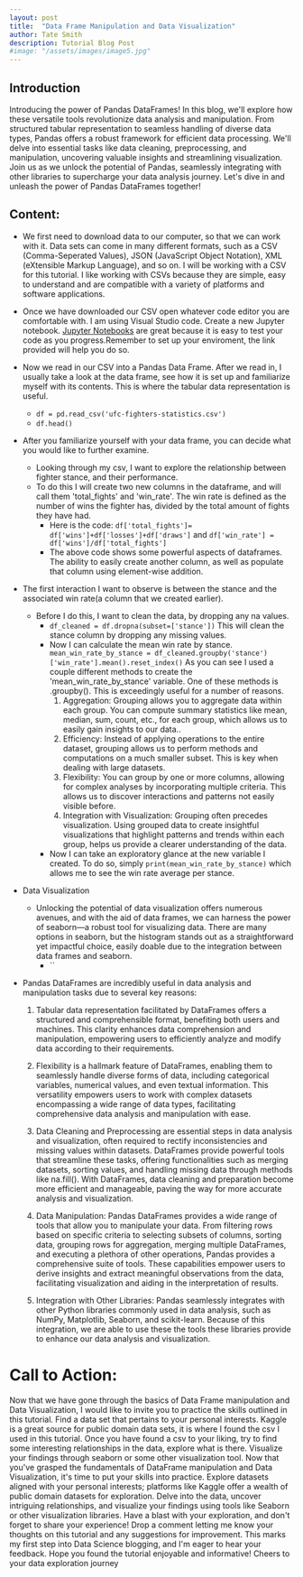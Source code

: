 ```yaml
---
layout: post
title:  "Data Frame Manipulation and Data Visualization"
author: Tate Smith
description: Tutorial Blog Post   
#image: "/assets/images/image5.jpg"
---
```

## Introduction
Introducing the power of Pandas DataFrames! In this blog, we'll explore how these versatile tools revolutionize data analysis and manipulation. From structured tabular representation to seamless handling of diverse data types, Pandas offers a robust framework for efficient data processing. We'll delve into essential tasks like data cleaning, preprocessing, and manipulation, uncovering valuable insights and streamlining visualization. Join us as we unlock the potential of Pandas, seamlessly integrating with other libraries to supercharge your data analysis journey. Let's dive in and unleash the power of Pandas DataFrames together!
## Content: 
* We first need to download data to our computer, so that we can work with it. Data sets can come in many different formats, such as a CSV (Comma-Seperated Values), JSON (JavaScript Object Notation), XML (eXtensible Markup Language), and so on. I will be working with a CSV for this tutorial. I like working with CSVs because they are simple, easy to understand and are compatible with a variety of platforms and software applications.

* Once we have downloaded our CSV open whatever code editor you are comfortable with. I am using Visual Studio code. Create a new Jupyter notebook. [Jupyter Notebooks](https://code.visualstudio.com/docs/datascience/jupyter-notebooks) are great because it is easy to test your code as you progress.Remember to set up your enviroment, the link provided will help you do so. 
* Now we read in our CSV into a Pandas Data Frame. After we read in, I usually take a look at the data frame, see how it is set up and familiarize myself with its contents. This is where the tabular data representation is useful.
  - `df = pd.read_csv('ufc-fighters-statistics.csv')`
  - `df.head()`
* After you familiarize yourself with your data frame, you can decide what you would like to further examine. 
  - Looking through my csv, I want to explore the relationship between fighter stance, and their performance. 
  - To do this I will create two new columns in the dataframe, and will call them 'total_fights' and 'win_rate'. The win rate is defined as the number of wins the fighter has, divided by the total amount of fights they have had. 
    - Here is the code: `df['total_fights']= df['wins']+df['losses']+df['draws']` and `df['win_rate'] = df['wins']/df['total_fights']`
    - The above code shows some powerful aspects of dataframes. The ability to easily create another column, as well as populate that column using element-wise addition. 
* The first interaction I want to observe is between the stance and the associated win rate(a column that we created earlier).
  - Before I do this, I want to clean the data, by dropping any na values. 
    - `df_cleaned = df.dropna(subset=['stance'])` This will clean the stance column by dropping any missing values. 
    - Now I can calculate the mean win rate by stance. `mean_win_rate_by_stance = df_cleaned.groupby('stance')['win_rate'].mean().reset_index()` As you can see I used a couple different methods to create the 'mean_win_rate_by_stance' variable. One of these methods is .groupby(). This is exceedingly useful for a number of reasons. 
      1.  Aggregation: Grouping allows you to aggregate data within each group. You can compute summary statistics like mean, median, sum, count, etc., for each group, which allows us to easily gain insights to our data..
      2. Efficiency: Instead of applying operations to the entire dataset, grouping allows us to perform methods and computations on a much smaller subset. This is key when dealing with large datasets. 
      3. Flexibility: You can group by one or more columns, allowing for complex analyses by incorporating multiple criteria. This allows us to discover interactions and patterns not easily visible before. 
      4. Integration with Visualization: Grouping often precedes visualization. Using grouped data to create insightful visualizations that highlight patterns and trends within each group, helps us provide a clearer understanding of the data.
    - Now I can take an exploratory glance at the new variable I created. To do so, simply `print(mean_win_rate_by_stance)` which allows me to see the win rate average per stance. 


* Data Visualization
  - Unlocking the potential of data visualization offers numerous avenues, and with the aid of data frames, we can harness the power of seaborn—a robust tool for visualizing data. There are many options in seaborn, but the histogram stands out as a straightforward yet impactful choice, easily doable due to the integration between data frames and seaborn.
      - ``




* Pandas DataFrames are incredibly useful in data analysis and manipulation tasks due to several key reasons:

  1. Tabular data representation facilitated by DataFrames offers a structured and comprehensible format, benefiting both users and machines. This clarity enhances data comprehension and manipulation, empowering users to efficiently analyze and modify data according to their requirements.
        

  2. Flexibility is a hallmark feature of DataFrames, enabling them to seamlessly handle diverse forms of data, including categorical variables, numerical values, and even textual information. This versatility empowers users to work with complex datasets encompassing a wide range of data types, facilitating comprehensive data analysis and manipulation with ease.

  3. Data Cleaning and Preprocessing are essential steps in data analysis and visualization, often required to rectify inconsistencies and missing values within datasets. DataFrames provide powerful tools that streamline these tasks, offering functionalities such as merging datasets, sorting values, and handling missing data through methods like na.fill(). With DataFrames, data cleaning and preparation become more efficient and manageable, paving the way for more accurate analysis and visualization.

  4. Data Manipulation: Pandas DataFrames provides a wide range of tools that allow you to manipulate your data. From filtering rows based on specific criteria to selecting subsets of columns, sorting data, grouping rows for aggregation, merging multiple DataFrames, and executing a plethora of other operations, Pandas provides a comprehensive suite of tools. These capabilities empower users to derive insights and extract meaningful observations from the data, facilitating visualization and aiding in the interpretation of results.

  5. Integration with Other Libraries: Pandas seamlessly integrates with other Python libraries commonly used in data analysis, such as NumPy, Matplotlib, Seaborn, and scikit-learn. Because of this integration, we are able to use these the tools these libraries provide to enhance our data analysis and visualization. 

# Call to Action:
Now that we have gone through the basics of Data Frame manipulation and Data Visualization, I would like to invite you to practice the skills outlined in this tutorial. Find a data set that pertains to your personal interests. Kaggle is a great source for public domain data sets, it is where I found the csv I used in this tutorial. Once you have found a csv to your liking, try to find some interesting relationships in the data, explore what is there. Visualize your findings through seaborn or some other visualization tool. 
Now that you've grasped the fundamentals of DataFrame manipulation and Data Visualization, it's time to put your skills into practice. Explore datasets aligned with your personal interests; platforms like Kaggle offer a wealth of public domain datasets for exploration. Delve into the data, uncover intriguing relationships, and visualize your findings using tools like Seaborn or other visualization libraries. Have a blast with your exploration, and don't forget to share your experience! Drop a comment letting me know your thoughts on this tutorial and any suggestions for improvement. This marks my first step into Data Science blogging, and I'm eager to hear your feedback. Hope you found the tutorial enjoyable and informative! Cheers to your data exploration journey






